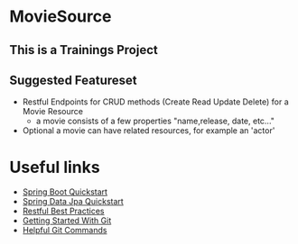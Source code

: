 # MovieSource

## This is a Trainings Project

## Suggested Featureset
- Restful Endpoints for CRUD methods (Create Read Update Delete) for a Movie Resource 
  - a movie consists of a few properties "name,release, date, etc..."
- Optional a movie can have related resources, for example an 'actor'

# Useful links
- [Spring Boot Quickstart](http://projects.spring.io/spring-boot/)
- [Spring Data Jpa Quickstart](http://projects.spring.io/spring-data-jpa/)
- [Restful Best Practices](http://www.vinaysahni.com/best-practices-for-a-pragmatic-restful-api)
- [Getting Started With Git](https://git-scm.com/book/en/v2/Getting-Started-Git-Basics)
- [Helpful Git Commands](http://ohshitgit.com/)
